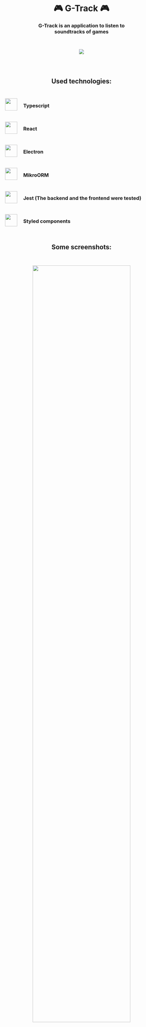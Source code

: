 <h1 align="center">🎮 G-Track 🎮</h1>
<h3 align="center" style="width: 75%; margin: 0 auto;">
    G-Track is an application to listen to soundtracks of games
</h3>

<br>
<br>

<p align="center">
    <img src="https://i.imgur.com/s5Wt3Jc.png">
</p>

<br>
<br>

<h2 align="center">Used technologies:</h2>
<br>

<div>
    <div style="display: flex; align-items: center; gap: 20px;">
        <img width="40" src="https://upload.wikimedia.org/wikipedia/commons/thumb/4/4c/Typescript_logo_2020.svg/1200px-Typescript_logo_2020.svg.png">  <h3>Typescript</h3>
    </div>
    <br>
    <div style="display: flex; align-items: center; gap: 20px;">
        <img width="40" src="https://www.pngitem.com/pimgs/m/664-6644509_icon-react-js-logo-hd-png-download.png">  <h3>React</h3>
    </div>
    <br>
    <div style="display: flex; align-items: center; gap: 20px;">
        <img width="40" src="https://upload.wikimedia.org/wikipedia/commons/thumb/9/91/Electron_Software_Framework_Logo.svg/1024px-Electron_Software_Framework_Logo.svg.png">  <h3>Electron</h3>
    </div>
    <br>
    <div style="display: flex; align-items: center; gap: 20px;">
        <img width="40" src="https://avatars.githubusercontent.com/u/54766168?s=200&v=4">  <h3>MikroORM</h3>
    </div>
    <br>
    <div style="display: flex; align-items: center; gap: 20px;">
        <img width="40" src="https://seeklogo.com/images/J/jest-logo-F9901EBBF7-seeklogo.com.png">  <h3>Jest (The backend and the frontend were tested)</h3>
    </div>
    <br>
    <div style="display: flex; align-items: center; gap: 20px;">
        <img width="40" src="https://avatars.githubusercontent.com/u/20658825?s=200&v=4">  <h3>Styled components</h3>
    </div>
</div>


<br>

<h2 align="center">Some screenshots:</h2>
<br>
<p align='center'>
    <img style='width: 80%;' src="https://i.imgur.com/m33lMWi.jpg">
</p>
<p align='center'>
    <img style='width: 80%;' src="https://i.imgur.com/WVo5Wrj.jpg">
</p>
<p align='center'>
    <img style='width: 80%;' src="https://i.imgur.com/UNjlPNE.jpg">
</p>
